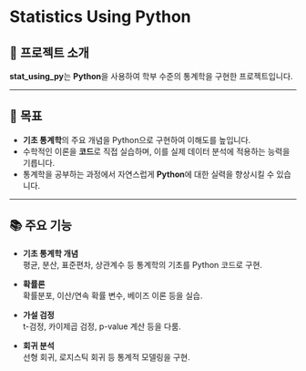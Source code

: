 # Statistics Using Python


## 🚀 프로젝트 소개

**stat_using_py**는 **Python**을 사용하여 학부 수준의 통계학을 구현한 프로젝트입니다.

---


## 🎯 목표

- **기초 통계학**의 주요 개념을 Python으로 구현하여 이해도를 높입니다.
- 수학적인 이론을 **코드**로 직접 실습하며, 이를 실제 데이터 분석에 적용하는 능력을 기릅니다.
- 통계학을 공부하는 과정에서 자연스럽게 **Python**에 대한 실력을 향상시킬 수 있습니다.

---


## 📚 주요 기능

- **기초 통계학 개념**  
  평균, 분산, 표준편차, 상관계수 등 통계학의 기초를 Python 코드로 구현.

- **확률론**  
  확률분포, 이산/연속 확률 변수, 베이즈 이론 등을 실습.

- **가설 검정**  
  t-검정, 카이제곱 검정, p-value 계산 등을 다룸.

- **회귀 분석**  
  선형 회귀, 로지스틱 회귀 등 통계적 모델링을 구현.
